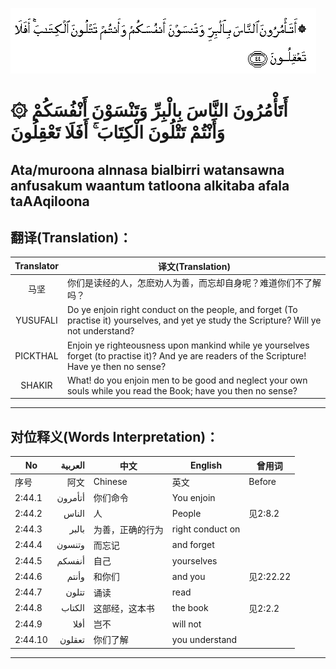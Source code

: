 ![002:044](images/002_044.gif)

#  ۞ أَتَأْمُرُونَ النَّاسَ بِالْبِرِّ وَتَنْسَوْنَ أَنْفُسَكُمْ وَأَنْتُمْ تَتْلُونَ الْكِتَابَ ۚ أَفَلَا تَعْقِلُونَ 

## Ata/muroona alnnasa bialbirri watansawna anfusakum waantum tatloona alkitaba afala taAAqiloona

## 翻译(Translation)：

| Translator | 译文(Translation)                                            |
|:----------:| ------------------------------------------------------------ |
| 马坚       | 你们是读经的人，怎麽劝人为善，而忘却自身呢？难道你们不了解吗？ |
| YUSUFALI   | Do ye enjoin right conduct on the people, and forget (To practise it) yourselves, and yet ye study the Scripture? Will ye not understand? |
| PICKTHAL   | Enjoin ye righteousness upon mankind while ye yourselves forget (to practise it)? And ye are readers of the Scripture! Have ye then no sense? |
| SHAKIR     | What! do you enjoin men to be good and neglect your own souls while you read the Book; have you then no sense? |

---

## 对位释义(Words Interpretation)：

| No      | العربية | 中文             | English          | 曾用词    |
| ------- | -------:| ---------------- | ---------------- | --------- |
| 序号    | 阿文    | Chinese          | 英文             | Before    |
| 2:44.1  | أتأمرون | 你们命令         | You enjoin       |           |
| 2:44.2  | الناس   | 人               | People           | 见2:8.2   |
| 2:44.3  | بالبر   | 为善，正确的行为 | right conduct on |           |
| 2:44.4  | وتنسون  | 而忘记           | and forget       |           |
| 2:44.5  | أنفسكم  | 自己             | yourselves       |           |
| 2:44.6  | وأنتم   | 和你们           | and you          | 见2:22.22 |
| 2:44.7  | تتلون   | 诵读             | read             |           |
| 2:44.8  | الكتاب  | 这部经，这本书   | the book         | 见2:2.2   |
| 2:44.9  | أفلا    | 岂不             | will not         |           |
| 2:44.10 | تعقلون  | 你们了解         | you understand   |           |

---
